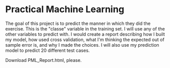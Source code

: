 # Practical Machine Learning

The goal of this project is to predict the manner in which they did the exercise. This is the "classe" variable in the training set. I will use any of the other variables to predict with. I would create a report describing how I built my model, how used cross validation, what I'm thinking the expected out of sample error is, and why I made the choices. I will also use my prediction model to predict 20 different test cases. 

Download PML_Report.html, please.